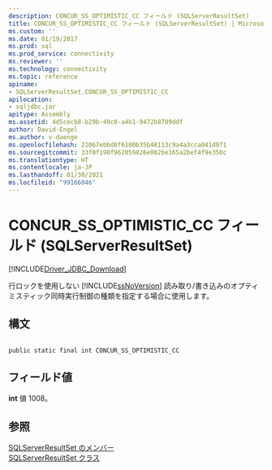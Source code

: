 ```yaml
---
description: CONCUR_SS_OPTIMISTIC_CC フィールド (SQLServerResultSet)
title: CONCUR_SS_OPTIMISTIC_CC フィールド (SQLServerResultSet) | Microsoft Docs
ms.custom: ''
ms.date: 01/19/2017
ms.prod: sql
ms.prod_service: connectivity
ms.reviewer: ''
ms.technology: connectivity
ms.topic: reference
apiname:
- SQLServerResultSet.CONCUR_SS_OPTIMISTIC_CC
apilocation:
- sqljdbc.jar
apitype: Assembly
ms.assetid: 4d5cecb8-b29b-49c0-a4b1-9472b8709ddf
author: David-Engel
ms.author: v-daenge
ms.openlocfilehash: 21067ebbd8f6100b35b48113c9a4a3cca041d971
ms.sourcegitcommit: 33f0f190f962059826e002be165a2bef4f9e350c
ms.translationtype: HT
ms.contentlocale: ja-JP
ms.lasthandoff: 01/30/2021
ms.locfileid: "99166046"
---
```

# <a name="concur_ss_optimistic_cc-field-sqlserverresultset"></a>CONCUR_SS_OPTIMISTIC_CC フィールド (SQLServerResultSet)
[!INCLUDE[Driver_JDBC_Download](../../../includes/driver_jdbc_download.md)]

  行ロックを使用しない [!INCLUDE[ssNoVersion](../../../includes/ssnoversion-md.md)] 読み取り/書き込みのオプティミスティック同時実行制御の種類を指定する場合に使用します。  
  
## <a name="syntax"></a>構文  
  
```  
  
public static final int CONCUR_SS_OPTIMISTIC_CC  
```  
  
## <a name="field-value"></a>フィールド値  
 **int** 値 1008。  
  
## <a name="see-also"></a>参照  
 [SQLServerResultSet のメンバー](../../../connect/jdbc/reference/sqlserverresultset-members.md)   
 [SQLServerResultSet クラス](../../../connect/jdbc/reference/sqlserverresultset-class.md)  
  
  
